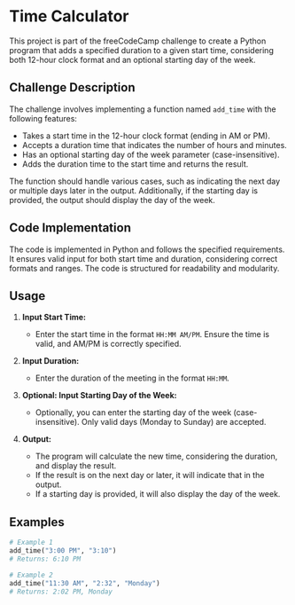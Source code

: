 # Time Calculator

This project is part of the freeCodeCamp challenge to create a Python program that adds a specified duration to a given start time, considering both 12-hour clock format and an optional starting day of the week.

## Challenge Description

The challenge involves implementing a function named `add_time` with the following features:

- Takes a start time in the 12-hour clock format (ending in AM or PM).
- Accepts a duration time that indicates the number of hours and minutes.
- Has an optional starting day of the week parameter (case-insensitive).
- Adds the duration time to the start time and returns the result.

The function should handle various cases, such as indicating the next day or multiple days later in the output. Additionally, if the starting day is provided, the output should display the day of the week.

## Code Implementation

The code is implemented in Python and follows the specified requirements. It ensures valid input for both start time and duration, considering correct formats and ranges. The code is structured for readability and modularity.

## Usage

1. **Input Start Time:**
   - Enter the start time in the format `HH:MM AM/PM`. Ensure the time is valid, and AM/PM is correctly specified.

2. **Input Duration:**
   - Enter the duration of the meeting in the format `HH:MM`.

3. **Optional: Input Starting Day of the Week:**
   - Optionally, you can enter the starting day of the week (case-insensitive). Only valid days (Monday to Sunday) are accepted.

4. **Output:**
   - The program will calculate the new time, considering the duration, and display the result.
   - If the result is on the next day or later, it will indicate that in the output.
   - If a starting day is provided, it will also display the day of the week.

## Examples

```python
# Example 1
add_time("3:00 PM", "3:10")
# Returns: 6:10 PM

# Example 2
add_time("11:30 AM", "2:32", "Monday")
# Returns: 2:02 PM, Monday
